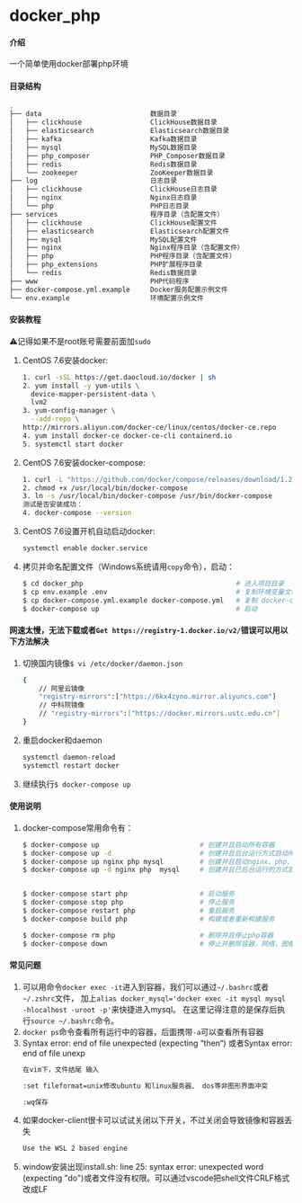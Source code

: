 # docker_php

#### 介绍
一个简单使用docker部署php环境


#### 目录结构

```bash
.
├── data                           数据目录
│   ├── clickhouse                 ClickHouse数据目录
│   ├── elasticsearch              Elasticsearch数据目录
│   ├── kafka                      Kafka数据目录
│   ├── mysql                      MySQL数据目录
│   ├── php_composer               PHP_Composer数据目录
│   ├── redis                      Redis数据目录
│   └── zookeeper                  ZooKeeper数据目录
├── log                            日志目录 
│   ├── clickhouse                 ClickHouse日志目录 
│   ├── nginx                      Nginx日志目录 
│   └── php                        PHP日志目录
├── services                       程序目录（含配置文件）
│   ├── clickhouse                 ClickHouse配置文件
│   ├── elasticsearch              Elasticsearch配置文件
│   ├── mysql                      MySQL配置文件
│   ├── nginx                      Nginx程序目录（含配置文件）
│   ├── php                        PHP程序目录（含配置文件）
│   ├── php_extensions             PHP扩展程序目录
│   └── redis                      Redis数据目录
├── www                            PHP代码程序
├── docker-compose.yml.example     Docker服务配置示例文件 
└── env.example                    环境配置示例文件
```


#### 安装教程

⚠️记得如果不是root账号需要前面加`sudo`

1. CentOS 7.6安装docker:
    ```bash
    1. curl -sSL https://get.daocloud.io/docker | sh
    2. yum install -y yum-utils \
      device-mapper-persistent-data \
      lvm2
    3. yum-config-manager \
      --add-repo \
    http://mirrors.aliyun.com/docker-ce/linux/centos/docker-ce.repo
    4. yum install docker-ce docker-ce-cli containerd.io
    5. systemctl start docker
    ```
2. CentOS 7.6安装docker-compose:
    ```bash
    1. curl -L "https://github.com/docker/compose/releases/download/1.24.1/docker-compose-$(uname -s)-$(uname -m)" -o /usr/local/bin/docker-compose
    2. chmod +x /usr/local/bin/docker-compose
    3. ln -s /usr/local/bin/docker-compose /usr/bin/docker-compose
    测试是否安装成功：
    4. docker-compose --version
    ```
3. CentOS 7.6设置开机自动启动docker:
    ```bash
    systemctl enable docker.service
    ```
4. 拷贝并命名配置文件（Windows系统请用`copy`命令），启动：
    ```bash
    $ cd docker_php                                      # 进入项目目录
    $ cp env.example .env                                # 复制环境变量文件
    $ cp docker-compose.yml.example docker-compose.yml   # 复制 docker-compose 配置文件。默认启动3个服务：
    $ docker-compose up                                  # 启动
    ```

#### 网速太慢，无法下载或者`Get https://registry-1.docker.io/v2/`错误可以用以下方法解决

1.  切换国内镜像`$ vi /etc/docker/daemon.json`
    ```bash
    {
        // 阿里云镜像
        "registry-mirrors":["https://6kx4zyno.mirror.aliyuncs.com"]
        // 中科院镜像
        // "registry-mirrors":["https://docker.mirrors.ustc.edu.cn"]
    }
    ```
2.  重启docker和daemon
    ```bash
    systemctl daemon-reload
    systemctl restart docker
    ```
3.  继续执行`$ docker-compose up`


#### 使用说明

1.  docker-compose常用命令有：
    ```bash
    $ docker-compose up                         # 创建并且启动所有容器
    $ docker-compose up -d                      # 创建并且后台运行方式启动所有容器
    $ docker-compose up nginx php mysql         # 创建并且启动nginx、php、mysql的多个容器
    $ docker-compose up -d nginx php  mysql     # 创建并且已后台运行的方式启动nginx、php、mysql容器


    $ docker-compose start php                  # 启动服务
    $ docker-compose stop php                   # 停止服务
    $ docker-compose restart php                # 重启服务
    $ docker-compose build php                  # 构建或者重新构建服务

    $ docker-compose rm php                     # 删除并且停止php容器
    $ docker-compose down                       # 停止并删除容器，网络，图像和挂载卷
    ```

#### 常见问题

1.  可以用命令`docker exec -it`进入到容器，我们可以通过`~/.bashrc`或者`~/.zshrc`文件，
    加上`alias docker_mysql='docker exec -it mysql mysql -hlocalhost -uroot -p'`来快捷进入mysql。
    在这里记得注意的是保存后执行`source ~/.bashrc`命令。 
2.  `docker ps`命令查看所有运行中的容器，后面携带`-a`可以查看所有容器
3.  Syntax error: end of file unexpected (expecting “then“) 或者Syntax error: end of file unexp
    ```bash
    在vim下，文件结尾 输入

    :set fileformat=unix修改ubuntu 和linux服务器、 dos等非图形界面冲突

    :wq保存
    ```
4. 如果docker-client很卡可以试试关闭以下开关，不过关闭会导致镜像和容器丢失
   ```bash
   Use the WSL 2 based engine
   ```
5. window安装出现install.sh: line 25: syntax error: unexpected word (expecting "do")或者文件没有权限。可以通过vscode把shell文件CRLF格式改成LF
